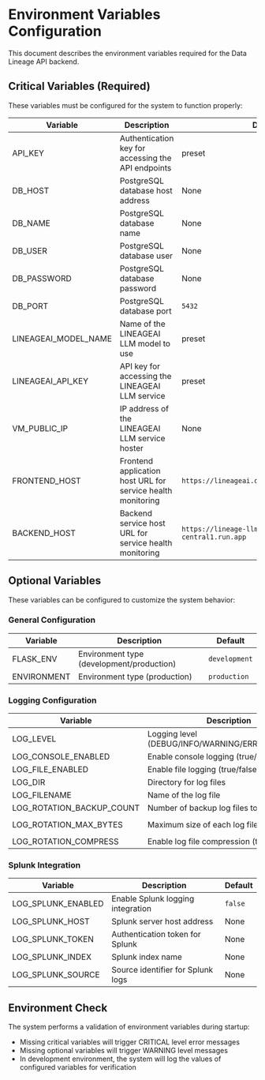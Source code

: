 # Environment Variables Configuration

This document describes the environment variables required for the Data Lineage API backend.

## Critical Variables (Required)

These variables must be configured for the system to function properly:

| Variable | Description                                                | Default |
|----------|------------------------------------------------------------|---------|
| API_KEY | Authentication key for accessing the API endpoints         | preset |
| DB_HOST | PostgreSQL database host address                           | None |
| DB_NAME | PostgreSQL database name                                   | None |
| DB_USER | PostgreSQL database user                                   | None |
| DB_PASSWORD | PostgreSQL database password                               | None |
| DB_PORT | PostgreSQL database port                                   | `5432` |
| LINEAGEAI_MODEL_NAME | Name of the LINEAGEAI LLM model to use                     | preset |
| LINEAGEAI_API_KEY | API key for accessing the LINEAGEAI LLM service            | preset |
| VM_PUBLIC_IP | IP address of the LINEAGEAI LLM service hoster   | None |
| FRONTEND_HOST | Frontend application host URL for service health monitoring | `https://lineageai.demolabs.com.au/Register` |
| BACKEND_HOST | Backend service host URL for service health monitoring     | `https://lineage-llm-185230470468.us-central1.run.app` |

## Optional Variables

These variables can be configured to customize the system behavior:

### General Configuration
| Variable | Description | Default |
|----------|-------------|---------|
| FLASK_ENV | Environment type (development/production) | `development` |
| ENVIRONMENT | Environment type (production) | `production` |

### Logging Configuration
| Variable | Description | Default |
|----------|-------------|---------|
| LOG_LEVEL | Logging level (DEBUG/INFO/WARNING/ERROR/CRITICAL) | `INFO` |
| LOG_CONSOLE_ENABLED | Enable console logging (true/false) | `true` |
| LOG_FILE_ENABLED | Enable file logging (true/false) | `true` |
| LOG_DIR | Directory for log files | `logs` |
| LOG_FILENAME | Name of the log file | `app.log` |
| LOG_ROTATION_BACKUP_COUNT | Number of backup log files to keep | `5` |
| LOG_ROTATION_MAX_BYTES | Maximum size of each log file | `10485760` (10MB) |
| LOG_ROTATION_COMPRESS | Enable log file compression (true/false) | `true` |

### Splunk Integration
| Variable | Description | Default |
|----------|-------------|---------|
| LOG_SPLUNK_ENABLED | Enable Splunk logging integration | `false` |
| LOG_SPLUNK_HOST | Splunk server host address | None |
| LOG_SPLUNK_TOKEN | Authentication token for Splunk | None |
| LOG_SPLUNK_INDEX | Splunk index name | None |
| LOG_SPLUNK_SOURCE | Source identifier for Splunk logs | None |

## Environment Check

The system performs a validation of environment variables during startup:
- Missing critical variables will trigger CRITICAL level error messages
- Missing optional variables will trigger WARNING level messages
- In development environment, the system will log the values of configured variables for verification